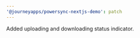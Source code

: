 ```yaml
---
'@journeyapps/powersync-nextjs-demo': patch
---
```


Added uploading and downloading status indicator.
